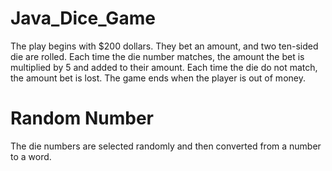 # Java_Dice_Game
The play begins with $200 dollars. They bet an amount, and two ten-sided die are rolled. Each time the die number matches, the amount the bet is multiplied by 5 and added to their amount. Each time the die do not match, the amount bet is lost. The game ends when the player is out of money. 

# Random Number
The die numbers are selected randomly and then converted from a number to a word. 
